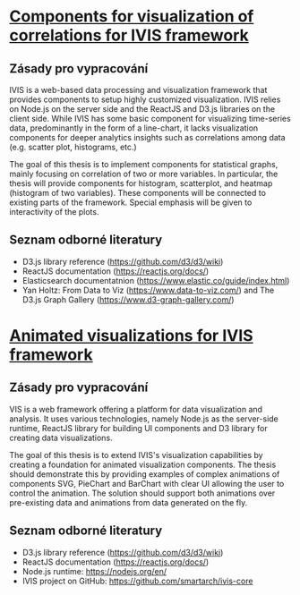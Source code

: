 # [Components for visualization of correlations for IVIS framework](https://is.cuni.cz/studium/dipl_st/index.php?id=e0154501eaae5a6c0ae6b10944ee0bb8&tid=1&do=main&doo=detail&did=222158)

## Zásady pro vypracování

IVIS is a web-based data processing and visualization framework that provides components to setup highly customized visualization. IVIS relies on Node.js on the server side and the ReactJS and D3.js libraries on the client side. While IVIS has some basic component for visualizing time-series data, predominantly in the form of a line-chart, it lacks visualization components for deeper analytics insights such as correlations among data (e.g. scatter plot, histograms, etc.)

The goal of this thesis is to implement components for statistical graphs, mainly focusing on correlation of two or more variables. In particular, the thesis will provide components for histogram, scatterplot, and heatmap (histogram of two variables). These components will be connected to existing parts of the framework. Special emphasis will be given to interactivity of the plots.

## Seznam odborné literatury

- D3.js library reference (https://github.com/d3/d3/wiki)
- ReactJS documentation (https://reactjs.org/docs/)
- Elasticsearch documentatnion (https://www.elastic.co/guide/index.html)
- Yan Holtz: From Data to Viz (https://www.data-to-viz.com/) and The D3.js Graph Gallery (https://www.d3-graph-gallery.com/)

# [Animated visualizations for IVIS framework](https://is.cuni.cz/studium/dipl_st/index.php?id=16911be04829acc64b2fc2eb4878f3a6&tid=4&do=main&doo=detail&did=223643)

## Zásady pro vypracování

VIS is a web framework offering a platform for data visualization and analysis. It uses various technologies, namely Node.js as the server-side runtime, ReactJS library for building UI components and D3 library for creating data visualizations.

The goal of this thesis is to extend IVIS's visualization capabilities by creating a foundation for animated visualization components. The
thesis should demonstrate this by providing examples of complex animations of components SVG, PieChart and BarChart with clear UI allowing the user to control the animation. The solution should support both animations over pre-existing data and animations from data generated on the fly.

## Seznam odborné literatury

- D3.js library reference (https://github.com/d3/d3/wiki)
- ReactJS documentation (https://reactjs.org/docs/)
- Node.js runtime: https://nodejs.org/en/
- IVIS project on GitHub: https://github.com/smartarch/ivis-core